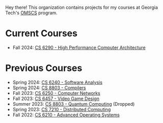 Hey there! This organization contains projects for my courses at Georgia Tech's [OMSCS](https://omscs.gatech.edu/) program.

# Current Courses

* Fall 2024: [CS 6290 - High Performance Computer Architecture](https://omscs.gatech.edu/cs-6290-high-performance-computer-architecture)
  
# Previous Courses

* Spring 2024: [CS 6240 - Software Analysis](https://omscs.gatech.edu/cs-6340-software-analysis)
* Spring 2024: [CS 8803 - Compilers](https://omscs.gatech.edu/cs-8803-o08-compilers-theory-and-practice)
* Fall 2023: [CS 6250 - Computer Networks](https://omscs.gatech.edu/cs-6250-computer-networks)
* Fall 2023: [CS 6457 - Video Game Design](https://omscs.gatech.edu/cs-6457-video-game-design)
* Summer 2023: [CS 8803 - Quantum Computing](https://omscs.gatech.edu/cs-8803-o13-quantum-computing) (Dropped)
* Spring 2023: [CS 7210 - Distributed Computing](https://omscs.gatech.edu/cs-7210-distributed-computing)
* Fall 2022: [CS 6210 - Advanced Operating Systems](https://omscs.gatech.edu/cs-6210-advanced-operating-systems)
